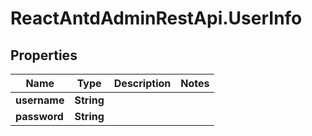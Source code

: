 # ReactAntdAdminRestApi.UserInfo

## Properties
Name | Type | Description | Notes
------------ | ------------- | ------------- | -------------
**username** | **String** |  | 
**password** | **String** |  | 


